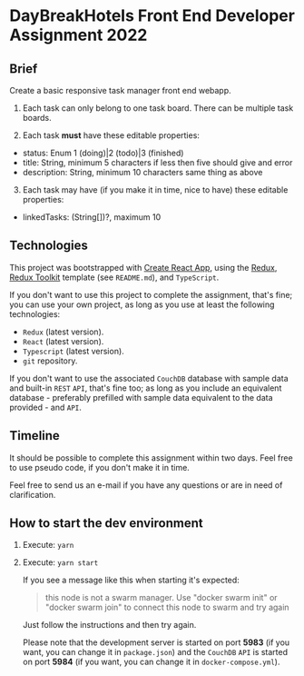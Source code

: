 # DayBreakHotels Front End Developer Assignment 2022

## Brief

Create a basic responsive task manager front end webapp.

1. Each task can only belong to one task board. There can be multiple task boards.

2. Each task **must** have these editable properties:

- status: Enum 1 (doing)|2 (todo)|3 (finished)
- title: String, minimum 5 characters if less then five should give and error
- description: String, minimum 10 characters same thing as above

3. Each task may have (if you make it in time, nice to have) these editable properties:

- linkedTasks: (String[])?, maximum 10

## Technologies

This project was bootstrapped with [Create React App](https://github.com/facebook/create-react-app), using the [Redux](https://redux.js.org/), [Redux Toolkit](https://redux-toolkit.js.org/) template (see `README.md`), and `TypeScript`.

If you don't want to use this project to complete the assignment, that's fine; you can use your own project, as long as you use at least the following technologies:

- `Redux` (latest version).
- `React` (latest version).
- `Typescript` (latest version).
- `git` repository.

If you don't want to use the associated `CouchDB` database with sample data and built-in `REST` `API`, that's fine too; as long as you include an equivalent database - preferably prefilled with sample data equivalent to the data provided - and `API`.

## Timeline

It should be possible to complete this assignment within two days. Feel free to use pseudo code, if you don't make it in time.

Feel free to send us an e-mail if you have any questions or are in need of clarification.

## How to start the dev environment

1. Execute: `yarn`
2. Execute: `yarn start`

   If you see a message like this when starting it's expected:

   > this node is not a swarm manager. Use "docker swarm init" or "docker swarm join" to connect this node to swarm and try again

   Just follow the instructions and then try again.

   Please note that the development server is started on port **5983** (if you want, you can change it in `package.json`) and the `CouchDB` `API` is started on port **5984** (if you want, you can change it in `docker-compose.yml`).
